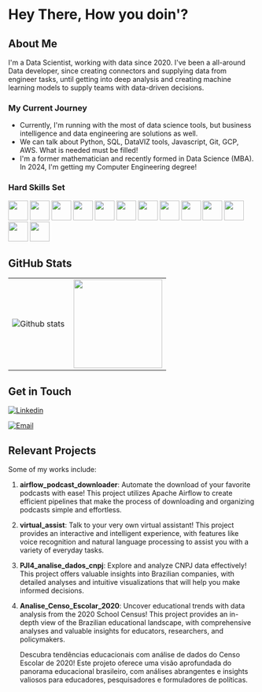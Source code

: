# Hey There, How you doin'?

## About Me

I'm a Data Scientist, working with data since 2020. I've been a all-around Data developer, since creating connectors and supplying data from engineer tasks, until getting into deep analysis and creating machine learning models to supply teams with data-driven decisions.

### My Current Journey

- Currently, I'm running with the most of data science tools, but business intelligence and data engineering are solutions as well.
- We can talk about Python, SQL, DataVIZ tools, Javascript, Git, GCP, AWS. What is needed must be filled!
- I'm a former mathematician and recently formed in Data Science (MBA). In 2024, I'm getting my Computer Engineering degree!

### Hard Skills Set
<p>
	<img src="https://cdn.jsdelivr.net/gh/devicons/devicon/icons/anaconda/anaconda-original.svg" width="40" height="40"/>
    <img src="https://cdn.jsdelivr.net/gh/devicons/devicon/icons/googlecloud/googlecloud-original.svg" width="40" height="40"/>
	<img src="https://cdn.jsdelivr.net/gh/devicons/devicon/icons/amazonwebservices/amazonwebservices-original-wordmark.svg" width="40" height="40"/>  
	<img src="https://cdn.jsdelivr.net/gh/devicons/devicon/icons/mongodb/mongodb-original-wordmark.svg" width="40" height="40"/>
    <img src="https://cdn.jsdelivr.net/gh/devicons/devicon/icons/git/git-original-wordmark.svg" width="40" height="40"/>
    <img src="https://cdn.jsdelivr.net/gh/devicons/devicon/icons/python/python-original.svg" width="40" height="40"/>
    <img src="https://cdn.jsdelivr.net/gh/devicons/devicon/icons/postgresql/postgresql-original-wordmark.svg"    width="40" height="40"/>
    <img src="https://cdn.jsdelivr.net/gh/devicons/devicon/icons/javascript/javascript-original.svg" width="40" height="40"/>
    <img src="https://cdn.jsdelivr.net/gh/devicons/devicon/icons/nodejs/nodejs-original-wordmark.svg" width="40" height="40"/>
    <img src="https://cdn.jsdelivr.net/gh/devicons/devicon/icons/pandas/pandas-original-wordmark.svg" width="40" height="40"/>
	<img src="https://cdn.jsdelivr.net/gh/devicons/devicon/icons/rstudio/rstudio-original.svg" width="40" height="40"/>
    <img src="https://cdn.jsdelivr.net/gh/devicons/devicon/icons/streamlit/streamlit-original.svg" width="40" height="40"/>
	<img src="https://cdn.jsdelivr.net/gh/devicons/devicon/icons/tensorflow/tensorflow-original-wordmark.svg" width="40" height="40"/>
</p>

## GitHub Stats

<div>
<table>
    <tr>
        <td>
            <img align="left" src="https://github-readme-stats.vercel.app/api/top-langs/?username=sergioneto12&theme=dark&hide_border=false&include_all_commits=true&count_private=true&layout=compact" alt="Github stats" />
        </td>
        <td>
            <img loading="lazy" height="180em" src="https://github-readme-stats.vercel.app/api?username=sergioneto12&show_icons=true&theme=transparent&include_all_commits=true&count_private=true"/>
        </td>
    </tr>
</table>

</div>


## Get in Touch

[![Linkedin](https://img.shields.io/badge/LinkedIn-0077B5?style=for-the-badge&logo=linkedin&logoColor=white)](https://www.linkedin.com/in/sergioguilhermeneto/)

<a href="mailto:sguilhermeneto@gmail.com">
<img src="https://img.shields.io/badge/Gmail-E4405F?style=for-the-badge&logo=gmail&logoColor=white" alt="Email"/></a>

## Relevant Projects

Some of my works include:

1. **airflow_podcast_downloader**:
   Automate the download of your favorite podcasts with ease! This project utilizes Apache Airflow to create efficient pipelines that make the process of downloading and organizing podcasts simple and effortless.

2. **virtual_assist**:
   Talk to your very own virtual assistant! This project provides an interactive and intelligent experience, with features like voice recognition and natural language processing to assist you with a variety of everyday tasks.

3. **PJI4_analise_dados_cnpj**:
   Explore and analyze CNPJ data effectively! This project offers valuable insights into Brazilian companies, with detailed analyses and intuitive visualizations that will help you make informed decisions.

4. **Analise_Censo_Escolar_2020**:
   Uncover educational trends with data analysis from the 2020 School Census! This project provides an in-depth view of the Brazilian educational landscape, with comprehensive analyses and valuable insights for educators, researchers, and policymakers.

   Descubra tendências educacionais com análise de dados do Censo Escolar de 2020! Este projeto oferece uma visão aprofundada do panorama educacional brasileiro, com análises abrangentes e insights valiosos para educadores, pesquisadores e formuladores de políticas.

